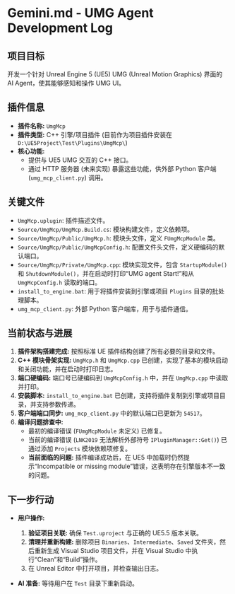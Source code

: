 # Gemini.md - UMG Agent Development Log

## 项目目标

开发一个针对 Unreal Engine 5 (UE5) UMG (Unreal Motion Graphics) 界面的 AI Agent，使其能够感知和操作 UMG UI。

## 插件信息

*   **插件名称:** `UmgMcp`
*   **插件类型:** C++ 引擎/项目插件 (目前作为项目插件安装在 `D:\UE5Project\Test\Plugins\UmgMcp\`)
*   **核心功能:**
    *   提供与 UE5 UMG 交互的 C++ 接口。
    *   通过 HTTP 服务器 (未来实现) 暴露这些功能，供外部 Python 客户端 (`umg_mcp_client.py`) 调用。

## 关键文件

*   `UmgMcp.uplugin`: 插件描述文件。
*   `Source/UmgMcp/UmgMcp.Build.cs`: 模块构建文件，定义依赖项。
*   `Source/UmgMcp/Public/UmgMcp.h`: 模块头文件，定义 `FUmgMcpModule` 类。
*   `Source/UmgMcp/Public/UmgMcpConfig.h`: 配置文件头文件，定义硬编码的默认端口。
*   `Source/UmgMcp/Private/UmgMcp.cpp`: 模块实现文件，包含 `StartupModule()` 和 `ShutdownModule()`，并在启动时打印“UMG agent Start!”和从 `UmgMcpConfig.h` 读取的端口。
*   `install_to_engine.bat`: 用于将插件安装到引擎或项目 `Plugins` 目录的批处理脚本。
*   `umg_mcp_client.py`: 外部 Python 客户端库，用于与插件通信。

## 当前状态与进展

1.  **插件架构搭建完成:** 按照标准 UE 插件结构创建了所有必要的目录和文件。
2.  **C++ 模块骨架实现:** `UmgMcp.h` 和 `UmgMcp.cpp` 已创建，实现了基本的模块启动和关闭功能，并在启动时打印日志。
3.  **端口硬编码:** 端口号已硬编码到 `UmgMcpConfig.h` 中，并在 `UmgMcp.cpp` 中读取并打印。
4.  **安装脚本:** `install_to_engine.bat` 已创建，支持将插件复制到引擎或项目目录，并支持参数传递。
5.  **客户端端口同步:** `umg_mcp_client.py` 中的默认端口已更新为 `54517`。
6.  **编译问题排查中:**
    *   最初的编译错误 (`FUmgMcpModule` 未定义) 已修复。
    *   当前的编译错误 (`LNK2019` 无法解析外部符号 `IPluginManager::Get()`) 已通过添加 `Projects` 模块依赖项修复。
    *   **当前面临的问题:** 插件编译成功后，在 UE5 中加载时仍然提示“Incompatible or missing module”错误，这表明存在引擎版本不一致的问题。

## 下一步行动

*   **用户操作:**
    1.  **验证项目关联:** 确保 `Test.uproject` 与正确的 UE5.5 版本关联。
    2.  **清理并重新构建:** 删除项目 `Binaries`、`Intermediate`、`Saved` 文件夹，然后重新生成 Visual Studio 项目文件，并在 Visual Studio 中执行“Clean”和“Build”操作。
    3.  在 Unreal Editor 中打开项目，并检查输出日志。

*   **AI 准备:** 等待用户在 `Test` 目录下重新启动。
